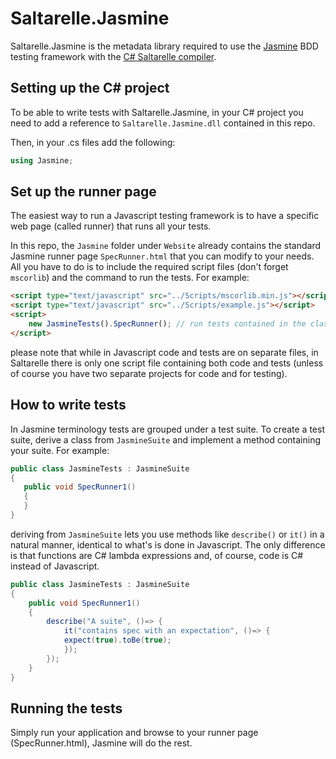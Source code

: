 # Saltarelle.Jasmine

Saltarelle.Jasmine is the metadata library required to use the [Jasmine](http://pivotal.github.io/jasmine/) BDD testing 
framework with the [C# Saltarelle compiler](http://www.saltarelle-compiler.com/).

## Setting up the C# project

To be able to write tests with Saltarelle.Jasmine, in your C# project you need to add a reference 
to `Saltarelle.Jasmine.dll` contained in this repo. 

Then, in your .cs files add the following:

```C#
using Jasmine;
```

## Set up the runner page

The easiest way to run a Javascript testing framework is to have a specific web page (called runner) that runs all your tests. 

In this repo, the `Jasmine` folder under `Website` already contains the standard Jasmine runner page `SpecRunner.html` 
that you can modify to your needs. All you have to do is to include the required script files (don't forget `mscorlib`)
and the command to run the tests. For example:

```HTML 
<script type="text/javascript" src="../Scripts/mscorlib.min.js"></script>
<script type="text/javascript" src="../Scripts/example.js"></script>
<script>     
    new JasmineTests().SpecRunner(); // run tests contained in the class JasmineTests, SpecRunner() method
</script>
```

please note that while in Javascript code and tests are on separate files, in Saltarelle there is only
one script file containing both code and tests (unless of course you have two separate projects for code and for testing).

## How to write tests

In Jasmine terminology tests are grouped under a test suite. To create a test suite, derive a class from `JasmineSuite` and implement
a method containing your suite. For example:

```C#
public class JasmineTests : JasmineSuite
{
   public void SpecRunner1()
   {
   }
}
```

deriving from `JasmineSuite` lets you use methods like `describe()` or `it()` in a natural manner, identical to what's is done in Javascript. 
The only difference is that functions are C# lambda expressions and, of course, code is C# instead of Javascript.

```C#
public class JasmineTests : JasmineSuite
{
	public void SpecRunner1()
	{
		describe("A suite", ()=> {
			it("contains spec with an expectation", ()=> {
			expect(true).toBe(true);
			});
		});
	}
}
```

## Running the tests

Simply run your application and browse to your runner page (SpecRunner.html), Jasmine will do the rest.

